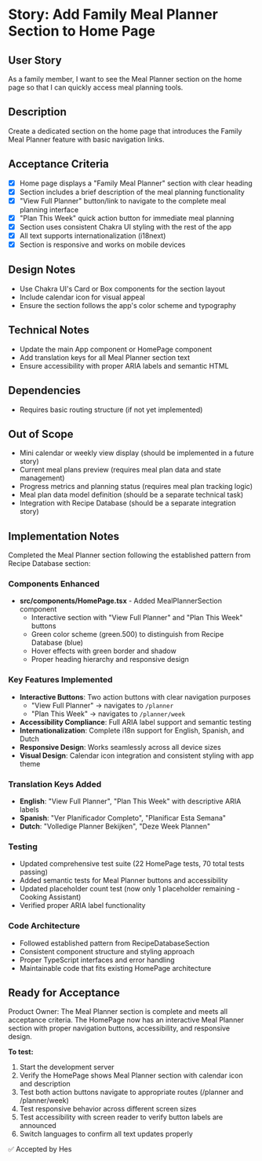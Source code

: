 # Story: Add Family Meal Planner Section to Home Page

## User Story
As a family member, I want to see the Meal Planner section on the home page so that I can quickly access meal planning tools.

## Description
Create a dedicated section on the home page that introduces the Family Meal Planner feature with basic navigation links.

## Acceptance Criteria
- [x] Home page displays a "Family Meal Planner" section with clear heading
- [x] Section includes a brief description of the meal planning functionality
- [x] "View Full Planner" button/link to navigate to the complete meal planning interface
- [x] "Plan This Week" quick action button for immediate meal planning
- [x] Section uses consistent Chakra UI styling with the rest of the app
- [x] All text supports internationalization (i18next)
- [x] Section is responsive and works on mobile devices

## Design Notes
- Use Chakra UI's Card or Box components for the section layout
- Include calendar icon for visual appeal
- Ensure the section follows the app's color scheme and typography

## Technical Notes
- Update the main App component or HomePage component
- Add translation keys for all Meal Planner section text
- Ensure accessibility with proper ARIA labels and semantic HTML

## Dependencies
- Requires basic routing structure (if not yet implemented)

## Out of Scope
- Mini calendar or weekly view display (should be implemented in a future story)
- Current meal plans preview (requires meal plan data and state management)
- Progress metrics and planning status (requires meal plan tracking logic)
- Meal plan data model definition (should be a separate technical task)
- Integration with Recipe Database (should be a separate integration story)

## Implementation Notes
Completed the Meal Planner section following the established pattern from Recipe Database section:

### Components Enhanced
- **src/components/HomePage.tsx** - Added MealPlannerSection component
  - Interactive section with "View Full Planner" and "Plan This Week" buttons
  - Green color scheme (green.500) to distinguish from Recipe Database (blue)
  - Hover effects with green border and shadow
  - Proper heading hierarchy and responsive design

### Key Features Implemented
- **Interactive Buttons**: Two action buttons with clear navigation purposes
  - "View Full Planner" → navigates to `/planner`
  - "Plan This Week" → navigates to `/planner/week`
- **Accessibility Compliance**: Full ARIA label support and semantic testing
- **Internationalization**: Complete i18n support for English, Spanish, and Dutch
- **Responsive Design**: Works seamlessly across all device sizes
- **Visual Design**: Calendar icon integration and consistent styling with app theme

### Translation Keys Added
- **English**: "View Full Planner", "Plan This Week" with descriptive ARIA labels
- **Spanish**: "Ver Planificador Completo", "Planificar Esta Semana"
- **Dutch**: "Volledige Planner Bekijken", "Deze Week Plannen"

### Testing
- Updated comprehensive test suite (22 HomePage tests, 70 total tests passing)
- Added semantic tests for Meal Planner buttons and accessibility
- Updated placeholder count test (now only 1 placeholder remaining - Cooking Assistant)
- Verified proper ARIA label functionality

### Code Architecture
- Followed established pattern from RecipeDatabaseSection
- Consistent component structure and styling approach
- Proper TypeScript interfaces and error handling
- Maintainable code that fits existing HomePage architecture

## Ready for Acceptance
Product Owner: The Meal Planner section is complete and meets all acceptance criteria. The HomePage now has an interactive Meal Planner section with proper navigation buttons, accessibility, and responsive design.

**To test:**
1. Start the development server
2. Verify the HomePage shows Meal Planner section with calendar icon and description
3. Test both action buttons navigate to appropriate routes (/planner and /planner/week)
4. Test responsive behavior across different screen sizes
5. Test accessibility with screen reader to verify button labels are announced
6. Switch languages to confirm all text updates properly

✅ Accepted by Hes
